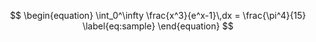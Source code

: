 ﻿---
Title: "LaTeX Markdown: Writing Mathematics"
Abstract: >
  LaTeX is a layout language commonly used in mathematical writing.
Thumbnail: "images/InteractiveMarkdown.png"
Published: "2025-01-26"
Authors:
  - "Roland Bürgi"
  - "Anna Kuleshova"
Tags:
  - "Northwind"
  - "Conceptual"
---

$$
\begin{equation}
  \int_0^\infty \frac{x^3}{e^x-1}\,dx = \frac{\pi^4}{15}
  \label{eq:sample}
\end{equation}
$$
